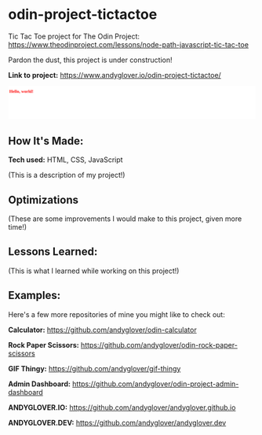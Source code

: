 
# odin-project-tictactoe
Tic Tac Toe project for The Odin Project: https://www.theodinproject.com/lessons/node-path-javascript-tic-tac-toe

Pardon the dust, this project is under construction!

**Link to project:** https://www.andyglover.io/odin-project-tictactoe/

![Thumbnail](./img/project-screenshot.png "screenshot of project")

## How It's Made:

**Tech used:** HTML, CSS, JavaScript

(This is a description of my project!)

## Optimizations

(These are some improvements I would make to this project, given more time!)

## Lessons Learned:

(This is what I learned while working on this project!)

## Examples:
Here's a few more repositories of mine you might like to check out:

**Calculator:** https://github.com/andyglover/odin-calculator

**Rock Paper Scissors:** https://github.com/andyglover/odin-rock-paper-scissors

**GIF Thingy:** https://github.com/andyglover/gif-thingy

**Admin Dashboard:** https://github.com/andyglover/odin-project-admin-dashboard

**ANDYGLOVER.IO:** https://github.com/andyglover/andyglover.github.io

**ANDYGLOVER.DEV:** https://github.com/andyglover/andyglover.dev